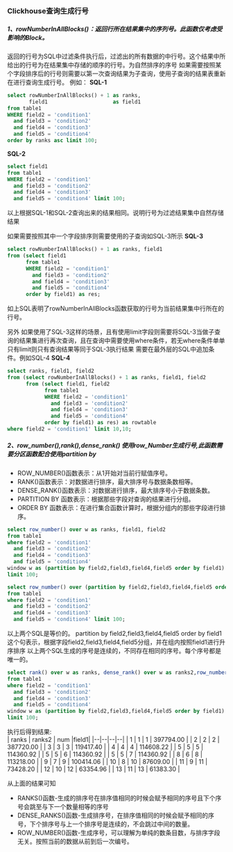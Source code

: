 ### Clickhouse查询生成行号

##### 1、rowNumberInAllBlocks()：返回行所在结果集中的序列号。此函数仅考虑受影响的Block。

返回的行号为SQL中过滤条件执行后，过滤出的所有数据的中行号。这个结果中所给出的行号为在结果集中存储的顺序的行号。为自然排序的序号
如果需要按照某个字段排序后的行号则需要以第一次查询结果为子查询，使用子查询的结果表重新在进行查询生成行号。
例如：
**SQL-1**

```sql
select rowNumberInAllBlocks() + 1 as ranks,
       field1                     as field1
from table1
WHERE field2 = 'condition1'
  and field3 = 'condition2'
  and field4 = 'condition3'
  and field5 = 'condition4'
order by ranks asc limit 100;
```

**SQL-2**

```sql
select field1
from table1
WHERE field2 = 'condition1'
  and field3 = 'condition2'
  and field4 = 'condition3'
  and field5 = 'condition4' limit 100;
```

以上根据SQL-1和SQL-2查询出来的结果相同。说明行号为过滤结果集中自然存储结果

如果需要按照其中一个字段排序则需要使用的子查询如SQL-3所示
**SQL-3**

```sql
select rowNumberInAllBlocks() + 1 as ranks, field1
from (select field1
      from table1
      WHERE field2 = 'condition1'
        and field3 = 'condition2'
        and field4 = 'condition3'
        and field5 = 'condition4'
      order by field1) as res;
```

如上SQL表明了rowNumberInAllBlocks函数获取的行号为当前结果集中行所在的行号。

另外
如果使用了SQL-3这样的场景，且有使用limit字段则需要将SQL-3当做子查询的结果集进行再次查询，且在查询中需要使用where条件，若无where条件单单只有limit则只有查询结果等同于SQL-3执行结果
需要在最外层的SQL中追加条件。例如SQL-4
**SQL-4**

```sql
select ranks, field1, field2
from (select rowNumberInAllBlocks() + 1 as ranks, field1, field2
      from (select field1, field2
            from table1
            WHERE field2 = 'condition1'
              and field3 = 'condition2'
              and field4 = 'condition3'
              and field5 = 'condition4'
            order by field1) as res) as rowtable
where field2 = 'condition1' limit 10,10;
```

##### 2、row_number(),rank(),dense_rank() 使用row_Number生成行号,此函数需要分区函数配合使用partition by

- ROW_NUMBER()函数表示：从1开始对当前行赋值序号。
- RANK()函数表示：对数据进行排序，最大排序号与数据条数相等。
- DENSE_RANK()函数表示：对数据进行排序，最大排序号小于数据条数。
- PARTITION BY 函数表示：根据那些字段对查询的结果进行分组。
- ORDER BY 函数表示：在进行集合函数计算时，根据分组内的那些字段进行排序。

```sql
select row_number() over w as ranks, field1, field2
from table1
where field2 = 'condition1'
  and field3 = 'condition2'
  and field4 = 'condition3'
  and field5 = 'condition4'
window w as (partition by field2,field3,field4,field5 order by field1)
limit 100;

select row_number() over (partition by field2,field3,field4,field5 order by field1) as ranks, field1, field2
from table1
where field2 = 'condition1'
  and field3 = 'condition2'
  and field4 = 'condition3'
  and field5 = 'condition4' limit 100;
```

以上两个SQL是等价的。
partition by field2,field3,field4,field5 order by field1 这个句表示，根据字段field2,field3,field4,field5分组，并在组内按照field1进行升序排序
以上两个SQL生成的序号是连续的，不同存在相同的序号。每个序号都是唯一的。


```sql
select rank() over w as ranks, dense_rank() over w as ranks2,row_number() over w as num,field1
from table1
where field2 = 'condition1'
  and field3 = 'condition2'
  and field4 = 'condition3'
  and field5 = 'condition4'
window w as (partition by field2,field3,field4,field5 order by field1)
limit 100;
```
执行后得到结果:    
| ranks | ranks2 | num |field1|
|--|--|--|--|
| 1 | 1 | 1 | 397794.00 |
| 2 | 2 | 2 | 387720.00 |
| 3 | 3 | 3 | 119417.40 |
| 4 | 4 | 4 | 114608.22 |
| 5 | 5 | 5 | 114360.92 |
| 5 | 5 | 6 | 114360.92 |
| 5 | 5 | 7 | 114360.92 |
| 8 | 6 | 8 | 113218.00 |
| 9 | 7 | 9 | 100414.06 |
| 10 | 8 | 10 | 87609.00 |
| 11 | 9 | 11 | 73428.20 |
| 12 | 10 | 12 | 63354.96 |
| 13 | 11 | 13 | 61383.30 |

从上面的结果可知    
- RANKS()函数-生成的排序号在排序值相同的时候会赋予相同的序号且下个序号会跳至与下一个数量相等的序号    
- DENSE_RANKS()函数-生成排序号，在排序值相同的时候会赋予相同的序号，下个排序号与上一个排序号是连续的，不会跳过中间的数量。    
- ROW_NUMBER()函数-生成序号，可以理解为单纯的数条目数，与排序字段无关。按照当前的数据从前到后一次编号。    

